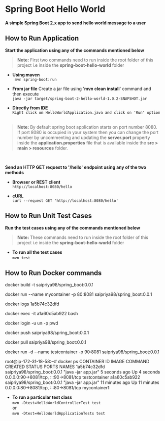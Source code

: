 # Spring Boot Hello World

**A simple Spring Boot 2.x app to send hello world message to a user**

## How to Run Application

**Start the application using any of the commands mentioned below**

> **Note:** First two commands need to run inside the root folder of this project i.e inside the **spring-boot-hello-world** folder


- **Using maven** <br/>``` mvn spring-boot:run```


- **From jar file**
  Create a jar file using '**mvn clean install**' command and then execute
  <br/>```java -jar target/spring-boot-2-hello-world-1.0.2-SNAPSHOT.jar```


- **Directly from IDE**
  <br/>```Right click on HelloWorldApplication.java and click on 'Run' option```
  <br/><br/>

> **Note:** By default spring boot application starts on port number 8080. If port 8080 is occupied in your system then you can change the port number by uncommenting and updating the **server.port** property inside the **application.properties** file that is available inside the **src > main > resources** folder.

<br/>

**Send an HTTP GET request to '/hello' endpoint using any of the two methods**

- **Browser or REST client**
  <br/>```http://localhost:8080/hello```


- **cURL**
  <br/>```curl --request GET 'http://localhost:8080/hello'```


## How to Run Unit Test Cases

**Run the test cases using any of the commands mentioned below**

> **Note:** These commands need to run inside the root folder of this project i.e inside the **spring-boot-hello-world** folder

- **To run all the test cases**
  <br/>```mvn test```
## How to Run Docker commands

docker build -t saipriya98/spring_boot:0.0.1

docker run --name mycontainer -p 80:8081 saipriya98/spring_boot:0.0.1

docker logs 1a5b74c32dfd

docker exec -it a1a60c5ab922 bash

docker login -u un -p pwd

docker push saipriya98/spring_boot:0.0.1

docker pull saipriya98/spring_boot:0.0.1

docker run -d --name testcontainer -p 90:8081 saipriya98/spring_boot:0.0.1

root@ip-172-31-18-58:~# docker ps
CONTAINER ID   IMAGE                          COMMAND               CREATED          STATUS          PORTS                                   NAMES
1a5b74c32dfd   saipriya98/spring_boot:0.0.1   "java -jar app.jar"   5 seconds ago    Up 4 seconds    0.0.0.0:90->8081/tcp, :::90->8081/tcp   testcontainer
a1a60c5ab922   saipriya98/spring_boot:0.0.1   "java -jar app.jar"   11 minutes ago   Up 11 minutes   0.0.0.0:80->8081/tcp, :::80->8081/tcp   mycontainer1


- **To run a particular test class**
  <br/>```mvn -Dtest=HelloWorldControllerTest test```
  <br/>or
  <br/>```mvn -Dtest=HelloWorldApplicationTests test```
